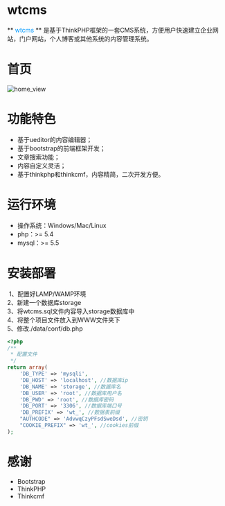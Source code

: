 # wtcms<br>
** <font color=#0099ff>wtcms</font> ** 是基于ThinkPHP框架的一套CMS系统，方便用户快速建立企业网站，门户网站，个人博客或其他系统的内容管理系统。<br>

# 首页<br>
![home_view](https://github.com/taosir/wtcms/blob/master/data/home.png)<br>

# 功能特色<br>
- 基于ueditor的内容编辑器；<br>
- 基于bootstrap的前端框架开发；<br>
- 文章搜索功能；<br>
- 内容自定义灵活；<br>
- 基于thinkphp和thinkcmf，内容精简，二次开发方便。<br>

# 运行环境<br>
- 操作系统：Windows/Mac/Linux <br>
- php：>= 5.4<br>
- mysql：>= 5.5<br>

# 安装部署<br>
  1、配置好LAMP/WAMP环境<br>
  2、新建一个数据库storage<br>
  3、将wtcms.sql文件内容导入storage数据库中<br>
  4、将整个项目文件放入到WWW文件夹下<br>
  5、修改./data/conf/db.php<br>
```php
<?php
/**
 * 配置文件
 */
return array(
    'DB_TYPE' => 'mysqli', 
    'DB_HOST' => 'localhost', //数据库ip
    'DB_NAME' => 'storage', //数据库名
    'DB_USER' => 'root', //数据库用户名
    'DB_PWD' => 'root', //数据库密码
    'DB_PORT' => '3306', //数据库端口号
    'DB_PREFIX' => 'wt_', //数据表前缀
    "AUTHCODE" => 'AdvwqCzyPFsdSweDsd', //密钥
    "COOKIE_PREFIX" => 'wt_', //cookies前缀
);
```
# 感谢<br>
- Bootstrap<br>
- ThinkPHP<br>
- Thinkcmf<br>

